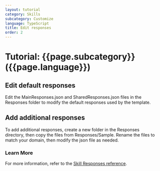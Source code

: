```yaml
---
layout: tutorial
category: Skills
subcategory: Customize
language: TypeScript
title: Edit responses
order: 2
---
```


# Tutorial: {{page.subcategory}} ({{page.language}})

## Edit default responses
Edit the MainResponses.json and SharedResponses.json files in the Responses folder to modify the default responses used by the template.

## Add additional responses
To add additional responses, create a new folder in the Responses directory, then copy the files from Responses/Sample. Rename the files to match your domain, then modify the json file as needed. 

### Learn More
For more information, refer to the [Skill Responses reference]({{site.baseurl}}/skills/handbook/language-generation).
